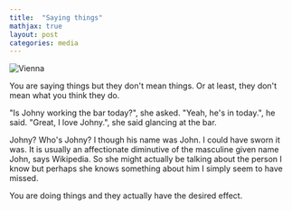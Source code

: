 ```yaml
---
title:  "Saying things"
mathjax: true
layout: post
categories: media
---
```



![Vienna](https://f4.bcbits.com/img/0030972589_20.jpg)

You are saying things but they don't mean things. Or at least, they don't mean what you think they do.

"Is Johny working the bar today?", she asked. "Yeah, he's in today.", he said.
"Great, I love Johny.", she said glancing at the bar.

Johny? Who's Johny? I though his name was John. I could have sworn it was. It is usually an affectionate diminutive of the masculine given name John, says Wikipedia. So she might actually be talking about the person I know but perhaps she knows something about him I simply seem to have missed.







You are doing things and they actually have the desired effect.
